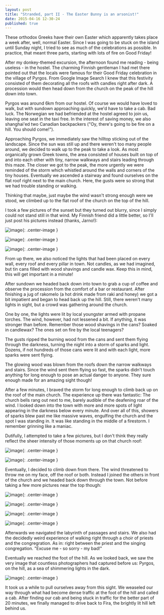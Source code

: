 ```yaml
---
layout: post
title: "Stranded, part II - The Easter Bunny is an arsonist!"
date: 2015-04-16 12-30-24
published: true
---
```


These orthodox Greeks have their own Easter which apparently takes place a week after, well, normal Easter. Since I was going to be stuck on the island until Sunday night, I tried to see as much of the celebrations as possible. In practice, that meant three parts, starting with lots of fire on Good Friday!

After my donkey-themed excursion, the afternoon found me reading - being useless - in the hostel. The charming Finnish gentleman I had met there pointed out that the locals were famous for their Good Friday celebration in the village of Pyrgos. From Google Image Search I knew that this festivity consisted of them decorating all the roofs with candles right after dark. A procession would then head down from the church on the peak of the hill down into town.

Pyrgos was around 6km from our hostel. Of course we would have loved to walk, but with sundown approaching quickly, we'd have to take a cab. Bad luck. The Norwegian we had befriended at the hostel agreed to join us, leaving one seat in the taxi free. In the interest of saving money, we also shanghai'ed two Canadian backpackers ("Oy, there's going to be fire on a hill. You should come!").

Approaching Pyrgos, we immediately saw the hilltop sticking out of the landscape. Since the sun was still up and there weren't too many people around, we decided to walk up to the peak to take a look. As most organically grown Greek towns, the area consisted of houses built on top of and into each other with tiny, narrow walkways and stairs leading through this maze. The closer we got to the peak, the more urgently we were reminded of the storm which whistled around the walls and corners of the tiny houses. Eventually we ascended a stairway and found ourselves on the flat roof right next to the main church. Here, the gusts were so strong that we had trouble standing or walking.

Thinking that maybe, just maybe the wind wasn't strong enough were we stood, we climbed up to the flat roof of the church on the top of the hill.

I took a few pictures of the sunset but they turned out blurry, since I simply could not stand still in that wind. My Finnish friend did a little better, so I'll just post his pictures instead (thanks, Jarno!):

![image](http://escapingsloth.com/pics/P4100112_scaled.JPG){: .center-image }

![image](http://escapingsloth.com/pics/P4100107_scaled.JPG){: .center-image }

![image](http://escapingsloth.com/pics/IMG_20150410_193452_scaled.jpg){: .center-image }

From up there, we also noticed the lights that had been placed on every wall, every roof and every pillar in town. Not candles, as we had imagined, but tin cans filled with wood shavings and candle wax. Keep this in mind, this will get important in a minute!

After sundown we headed back down into town to grab a cup of coffee and observe the procession from the comfort of a bar or restaurant. After finishing a jug of rakomelo (a hot drink made from raki and honey) we got a bit impatient and began to head back up the hill. Still, there weren't many lights in sight, but a crowd was gathering around the church. 

One by one, the lights were lit by local youngster armed with propane torches. The wind, however, had not lessened a bit. If anything, it was stronger than before. Remember those wood shavings in the cans? Soaked in candlewax? The ones set on fire by the local teenagers?

The gusts ripped the burning wood from the cans and sent them flying through the darkness, turning the night into a storm of sparks and light. Dozens, if not hundreds of those cans were lit and with each light, more sparks were sent flying.

The glowing wood was blown from the roofs down the narrow walkways and stairs. Since the wind sent them flying so fast, the sparks didn't touch anything for long enough to pose an actual danger to anyone. They sure enough made for an amazing sight though!

After a few minutes, I braved the storm for long enough to climb back up on the roof of the main church. The experience up there was fantastic: The church bells rang out next to me, barely audible of the deafening roar of the wind. I looked down into the town with more and more spots of light appearing in the darkness below every minute. And over all of this, showers of sparks blew past me like massive waves, engulfing the church and the spot I was standing in. It was like standing in the middle of a firestorm. I remember grinning like a maniac.

Dutifully, I attempted to take a few pictures, but I don't think they really reflect the sheer intensity of those moments up on that church roof:

![image](http://escapingsloth.com/pics/IMG_20150410_205155_scaled.jpg){: .center-image }

![image](http://escapingsloth.com/pics/IMG_20150410_205211_scaled.jpg){: .center-image }


Eventually, I decided to climb down from there. The wind threatened to throw me on my face, off the roof or both. Instead I joined the others in front of the church and we headed back down through the town. Not before taking a few more pictures near the top though:

![image](http://escapingsloth.com/pics/P4100110_scaled.JPG){: .center-image }

![image](http://escapingsloth.com/pics/IMG_20150410_210602_scaled.jpg){: .center-image }

![image](http://escapingsloth.com/pics/P4100094_scaled.JPG){: .center-image }

![image](http://escapingsloth.com/pics/P4100109_scaled.JPG){: .center-image }

Afterwards we navigated the labyrinth of passages and stairs. We also had the decidedly weird experience of walking right through a choir of priests and the congregration. As in: right between the priest and the singing congregation. "Excuse me - so sorry - my bad!"

Eventually we reached the foot of the hill. As we looked back, we saw the very image that countless photographers had captured before us: Pyrgos, on the hill, as a sea of shimmering lights in the dark.

![image](http://escapingsloth.com/pics/IMG_20150410_213237_scaled.jpg){: .center-image }

It took us a while to pull ourselves away from this sight. We weaseled our way through what had become dense traffic at the foot of the hill and called a cab. After finding our cab and being stuck in traffic for the better part of 20 minutes, we finally managed to drive back to Fira, the brightly lit hill left behind us.








